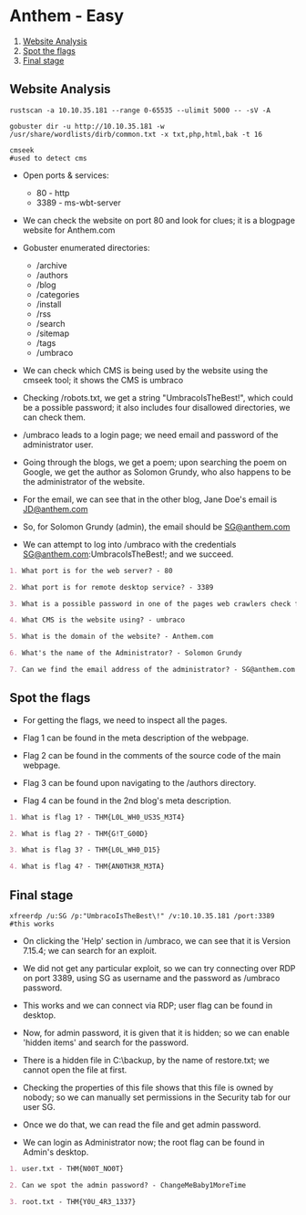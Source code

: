 # Anthem - Easy

1. [Website Analysis](#website-analysis)
2. [Spot the flags](#spot-the-flags)
3. [Final stage](#final-stage)

## Website Analysis

```shell
rustscan -a 10.10.35.181 --range 0-65535 --ulimit 5000 -- -sV -A

gobuster dir -u http://10.10.35.181 -w /usr/share/wordlists/dirb/common.txt -x txt,php,html,bak -t 16

cmseek
#used to detect cms
```

* Open ports & services:

  * 80 - http
  * 3389 - ms-wbt-server

* We can check the website on port 80 and look for clues; it is a blogpage website for Anthem.com

* Gobuster enumerated directories:

  * /archive
  * /authors
  * /blog
  * /categories
  * /install
  * /rss
  * /search
  * /sitemap
  * /tags
  * /umbraco

* We can check which CMS is being used by the website using the cmseek tool; it shows the CMS is umbraco

* Checking /robots.txt, we get a string "UmbracoIsTheBest!", which could be a possible password; it also includes four disallowed directories, we can check them.

* /umbraco leads to a login page; we need email and password of the administrator user.

* Going through the blogs, we get a poem; upon searching the poem on Google, we get the author as Solomon Grundy, who also happens to be the administrator of the website.

* For the email, we can see that in the other blog, Jane Doe's email is JD@anthem.com

* So, for Solomon Grundy (admin), the email should be SG@anthem.com

* We can attempt to log into /umbraco with the credentials SG@anthem.com:UmbracoIsTheBest!; and we succeed.

```markdown
1. What port is for the web server? - 80

2. What port is for remote desktop service? - 3389

3. What is a possible password in one of the pages web crawlers check for? - UmbracoIsTheBest!

4. What CMS is the website using? - umbraco

5. What is the domain of the website? - Anthem.com

6. What's the name of the Administrator? - Solomon Grundy

7. Can we find the email address of the administrator? - SG@anthem.com
```

## Spot the flags

* For getting the flags, we need to inspect all the pages.

* Flag 1 can be found in the meta description of the webpage.

* Flag 2 can be found in the comments of the source code of the main webpage.

* Flag 3 can be found upon navigating to the /authors directory.

* Flag 4 can be found in the 2nd blog's meta description.

```markdown
1. What is flag 1? - THM{L0L_WH0_US3S_M3T4}

2. What is flag 2? - THM{G!T_G00D}

3. What is flag 3? - THM{L0L_WH0_D15}

4. What is flag 4? - THM{AN0TH3R_M3TA}
```

## Final stage

```shell
xfreerdp /u:SG /p:"UmbracoIsTheBest\!" /v:10.10.35.181 /port:3389
#this works
```

* On clicking the 'Help' section in /umbraco, we can see that it is Version 7.15.4; we can search for an exploit.

* We did not get any particular exploit, so we can try connecting over RDP on port 3389, using SG as username and the password as /umbraco password.

* This works and we can connect via RDP; user flag can be found in desktop.

* Now, for admin password, it is given that it is hidden; so we can enable 'hidden items' and search for the password.

* There is a hidden file in C:\backup, by the name of restore.txt; we cannot open the file at first.

* Checking the properties of this file shows that this file is owned by nobody; so we can manually set permissions in the Security tab for our user SG.

* Once we do that, we can read the file and get admin password.

* We can login as Administrator now; the root flag can be found in Admin's desktop.

```markdown
1. user.txt - THM{N00T_NO0T}

2. Can we spot the admin password? - ChangeMeBaby1MoreTime

3. root.txt - THM{Y0U_4R3_1337}
```
